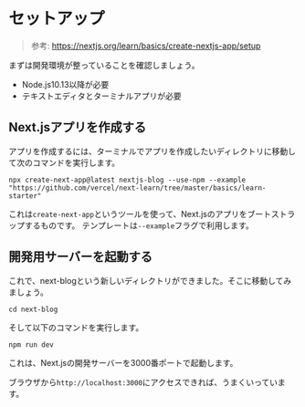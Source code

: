 # セットアップ

> 参考: https://nextjs.org/learn/basics/create-nextjs-app/setup

まずは開発環境が整っていることを確認しましょう。

- Node.js10.13以降が必要
- テキストエディタとターミナルアプリが必要

## Next.jsアプリを作成する

アプリを作成するには、ターミナルでアプリを作成したいディレクトリに移動して次のコマンドを実行します。

```shell
npx create-next-app@latest nextjs-blog --use-npm --example "https://github.com/vercel/next-learn/tree/master/basics/learn-starter"
```

これは`create-next-app`というツールを使って、Next.jsのアプリをブートストラップするものです。
テンプレートは`--example`フラグで利用します。

## 開発用サーバーを起動する

これで、next-blogという新しいディレクトリができました。そこに移動してみましょう。

```shell
cd next-blog
```

そして以下のコマンドを実行します。

```shell
npm run dev
```

これは、Next.jsの開発サーバーを3000番ポートで起動します。

ブラウザから`http://localhost:3000`にアクセスできれば、うまくいっています。
